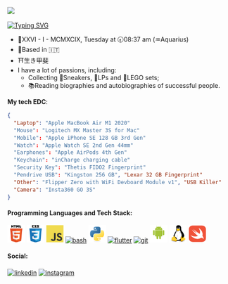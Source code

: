 ![](https://user-images.githubusercontent.com/74038190/213910845-af37a709-8995-40d6-be59-724526e3c3d7.gif)

[![Typing SVG](https://readme-typing-svg.demolab.com?font=Fira+Code&weight=100&color=FFFFFF&multiline=true&width=435&lines=Andrea+De+Vita;%3C%2Fvibe-coder%3E)](https://git.io/typing-svg)

 - 🎂XXVI - I - MCMXCIX, Tuesday at 🕣08:37 am (♒︎Aquarius)
 - 📍Based in 🇮🇹
 - ⛩生き甲斐
 - I have a lot of passions, including:
    - Collecting 👟Sneakers, 📀LPs and 🧱LEGO sets;
    - 📚Reading biographies and autobiographies of successful people.

**My tech EDC**:
```json
{
  "Laptop": "Apple MacBook Air M1 2020"
  "Mouse": "Logitech MX Master 3S for Mac"
  "Mobile": "Apple iPhone SE 128 GB 3rd Gen"
  "Watch": "Apple Watch SE 2nd Gen 44mm"
  "Earphones": "Apple AirPods 4th Gen"
  "Keychain": "inCharge charging cable"
  "Security Key": "Thetis FIDO2 Fingerprint"
  "Pendrive USB": "Kingston 256 GB", "Lexar 32 GB Fingerprint"
  "Other": "Flipper Zero with WiFi Devboard Module v1", "USB Killer"
  "Camera": "Insta360 GO 3S"
}
```

<h4 align="left">Programming Languages and Tech Stack:</h4>
<p align="left">
<a href="https://www.w3.org/html/" target="_blank" rel="noreferrer"><img src="https://raw.githubusercontent.com/devicons/devicon/master/icons/html5/html5-original-wordmark.svg" alt="html5" width="40" height="40"/></a>
<a href="https://www.w3schools.com/css/" target="_blank" rel="noreferrer"><img src="https://raw.githubusercontent.com/devicons/devicon/master/icons/css3/css3-original-wordmark.svg" alt="css3" width="40" height="40"/></a>
<a href="https://developer.mozilla.org/en-US/docs/Web/JavaScript" target="_blank" rel="noreferrer"><img src="https://raw.githubusercontent.com/devicons/devicon/master/icons/javascript/javascript-original.svg" alt="javascript" width="40" height="40"/></a>
<a href="https://www.gnu.org/software/bash/" target="_blank" rel="noreferrer"><img src="https://www.vectorlogo.zone/logos/gnu_bash/gnu_bash-icon.svg" alt="bash" width="40" height="40"/></a>
<a href="https://www.python.org" target="_blank" rel="noreferrer"><img src="https://raw.githubusercontent.com/devicons/devicon/master/icons/python/python-original.svg" alt="python" width="40" height="40"/></a>
<a href="https://flutter.dev" target="_blank" rel="noreferrer"><img src="https://www.vectorlogo.zone/logos/flutterio/flutterio-icon.svg" alt="flutter" width="40" height="40"/></a>
<a href="https://git-scm.com/" target="_blank" rel="noreferrer"><img src="https://www.vectorlogo.zone/logos/git-scm/git-scm-icon.svg" alt="git" width="40" height="40"/></a>
<a href="https://developer.android.com" target="_blank" rel="noreferrer"><img src="https://raw.githubusercontent.com/devicons/devicon/master/icons/android/android-original-wordmark.svg" alt="android" width="40" height="40"/></a>
<a href="https://www.linux.org/" target="_blank" rel="noreferrer"><img src="https://raw.githubusercontent.com/devicons/devicon/master/icons/linux/linux-original.svg" alt="linux" width="40" height="40"/></a>
<a href="https://developer.apple.com/swift/" target="_blank" rel="noreferrer"><img src="https://raw.githubusercontent.com/devicons/devicon/master/icons/swift/swift-original.svg" alt="swift" width="40" height="40"/></a>
</p>

<h4 align="left">Social:</h4>
<p align="left">
<a href="https://linkedin.com/in/andrea-devita" target="_blank"><img align="center" src="https://raw.githubusercontent.com/rahuldkjain/github-profile-readme-generator/master/src/images/icons/Social/linked-in-alt.svg" alt="linkedin" height="30" width="40" /></a>
<a href="https://www.instagram.com/andreadevita99/" target="_blank"><img align="center" src="https://raw.githubusercontent.com/rahuldkjain/github-profile-readme-generator/master/src/images/icons/Social/instagram.svg" alt="instagram" height="30" width="40" /></a>
</p>
